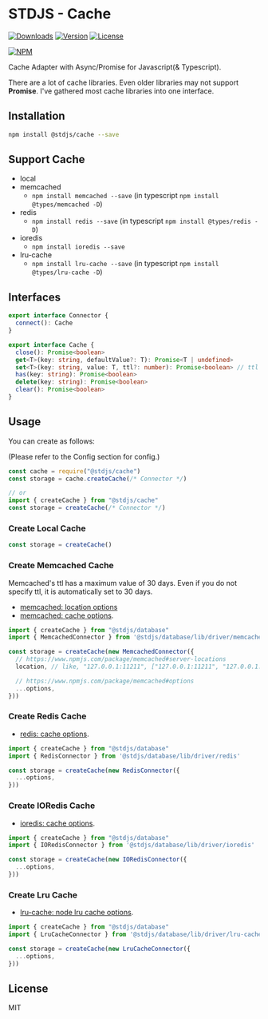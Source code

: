 # STDJS - Cache

[![Downloads](https://img.shields.io/npm/dt/@stdjs/cache.svg)](https://npmcharts.com/compare/@stdjs/cache?minimal=true)
[![Version](https://img.shields.io/npm/v/@stdjs/cache.svg)](https://www.npmjs.com/package/@stdjs/cache)
[![License](https://img.shields.io/npm/l/@stdjs/cache.svg)](https://www.npmjs.com/package/@stdjs/cache)

[![NPM](https://nodeico.herokuapp.com/@stdjs/cache.svg)](https://www.npmjs.com/package/@stdjs/cache)

Cache Adapter with Async/Promise for Javascript(& Typescript).

There are a lot of cache libraries. Even older libraries may not support **Promise**. I've gathered most cache libraries into one interface.

## Installation

```bash
npm install @stdjs/cache --save
```

## Support Cache

- local
- memcached
  - `npm install memcached --save` (in typescript `npm install @types/memcached -D`)
- redis
  - `npm install redis --save` (in typescript `npm install @types/redis -D`)
- ioredis
  - `npm install ioredis --save`
- lru-cache
  - `npm install lru-cache --save` (in typescript `npm install @types/lru-cache -D`)

## Interfaces

```typescript
export interface Connector {
  connect(): Cache
}

export interface Cache {
  close(): Promise<boolean>
  get<T>(key: string, defaultValue?: T): Promise<T | undefined>
  set<T>(key: string, value: T, ttl?: number): Promise<boolean> // ttl unit is `seconds`
  has(key: string): Promise<boolean>
  delete(key: string): Promise<boolean>
  clear(): Promise<boolean>
}
```

## Usage

You can create as follows:

(Please refer to the Config section for config.)

```javascript
const cache = require("@stdjs/cache")
const storage = cache.createCache(/* Connector */)

// or
import { createCache } from "@stdjs/cache"
const storage = createCache(/* Connector */)
```

### Create Local Cache

```ts
const storage = createCache()
```

### Create Memcached Cache

Memcached's ttl has a maximum value of 30 days. Even if you do not specify ttl, it is automatically set to 30 days.

- [memcached: location options](https://www.npmjs.com/package/memcached#server-locations)
- [memcached: cache options](https://github.com/3rd-Eden/memcached#options).

```ts
import { createCache } from "@stdjs/database" 
import { MemcachedConnector } from '@stdjs/database/lib/driver/memcached'

const storage = createCache(new MemcachedConnector({
  // https://www.npmjs.com/package/memcached#server-locations
  location, // like, "127.0.0.1:11211", ["127.0.0.1:11211", "127.0.0.1:11212"] ...

  // https://www.npmjs.com/package/memcached#options
  ...options,
}))
```

### Create Redis Cache

- [redis: cache options](https://www.npmjs.com/package/redis#rediscreateclient).

```ts
import { createCache } from "@stdjs/database" 
import { RedisConnector } from '@stdjs/database/lib/driver/redis'

const storage = createCache(new RedisConnector({
  ...options,
}))
```

### Create IORedis Cache

- [ioredis: cache options](https://github.com/luin/ioredis/blob/master/API.md#new-redisport-host-options).

```ts
import { createCache } from "@stdjs/database" 
import { IORedisConnector } from '@stdjs/database/lib/driver/ioredis'

const storage = createCache(new IORedisConnector({
  ...options,
}))
```

### Create Lru Cache

- [lru-cache: node lru cache options](https://github.com/isaacs/node-lru-cache#options).

```ts
import { createCache } from "@stdjs/database" 
import { LruCacheConnector } from '@stdjs/database/lib/driver/lru-cache'

const storage = createCache(new LruCacheConnector({
  ...options,
}))
```

## License

MIT
